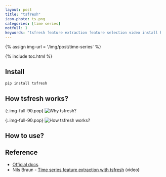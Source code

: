 ```yaml
---
layout: post
title: "tsfresh"
icon-photo: ts.png
categories: [time series]
notfull: 1
keywords: "tsfresh feature extraction feature selection video install how it works how to use reference Nils Braun"
---
```


{% assign img-url = '/img/post/time-series' %}

{% include toc.html %}

## Install

~~~ bash
pip install tsfresh
~~~

## How tsfresh works?

{:.img-full-90.pop}
![Why tsfresh?]({{img-url}}/tsfresh-1.jpg)

{:.img-full-90.pop}
![How tsfresh works?]({{img-url}}/tsfresh-2.jpg)

## How to use?

## Reference

- [Official docs](https://tsfresh.readthedocs.io/).
- Nils Braun - [Time series feature extraction with tsfresh](https://www.youtube.com/watch?v=Fm8zcOMJ-9E) (video)